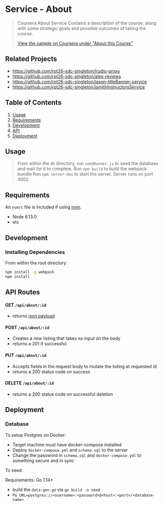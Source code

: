 # Service - About

<!-- [![Coverage Status](https://coveralls.io/repos/github/Ingenuity-rpt26/shane-service-about/badge.svg?branch=setup)](https://coveralls.io/github/Ingenuity-rpt26/shane-service-about?branch=setup)
[![Build Status](https://www.travis-ci.com/Ingenuity-rpt26/shane-service-about.svg?branch=main)](https://www.travis-ci.com/Ingenuity-rpt26/shane-service-about) -->

> Coursera About Service
> Contains a description of the course, along with some strategic goals and possible outcomes of taking the course.
>
> [View the sample on Coursera under "About this Course"](https://www.coursera.org/learn/machine-learning)

## Related Projects

  - https://github.com/rpt26-sdc-singleton/jrudio-proxy
  - https://github.com/rpt26-sdc-singleton/alex-reviews
  - https://github.com/rpt26-sdc-singleton/jason-titleBanner-service
  - https://github.com/rpt26-sdc-singleton/jsmithInstructorsService

## Table of Contents

1. [Usage](#Usage)
1. [Requirements](#requirements)
1. [Development](#development)
1. [API](#api-routes)
1. [Deployment](#deployment)

## Usage

> From within the `db` directory, run `seedRunner.js` to seed the database and wait for it to complete.
> Run `npm build` to build the webpack bundle
> Run `npm server-dev` to start the server. Server runs on port 3002.

## Requirements

An `nvmrc` file is included if using [nvm](https://github.com/creationix/nvm).

- Node 6.13.0
- etc

## Development

### Installing Dependencies

From within the root directory:

```sh
npm install -g webpack
npm install
```

## API Routes

#### GET `/api/about/:id`

- returns [json payload](./database/sampleDB.json)

#### POST `/api/about/:id`

- Creates a new listing that takes no input on the body
- returns a 201 if successful

#### PUT `/api/about/:id`

- Accepts fields in the request body to mutate the listing at requested id
- returns a 200 status code on success

#### DELETE `/api/about/:id`

- returns a 200 status code on successful deletion

## Deployment

### Database

To setup Postgres on Docker:

- Target machine must have docker-compose installed
- Deploy `docker-compose.yml` and `schema.sql` to the server
- Change the password in `schema.sql` and `docker-compose.yml` to something secure and in sync

To seed:

Requirements:
  Go 1.14+

- build the `data-gen.go` via `go build -o seed`
- `PG_URL=postgres://<username>:<password>@<host>:<port>/<database-name>`

